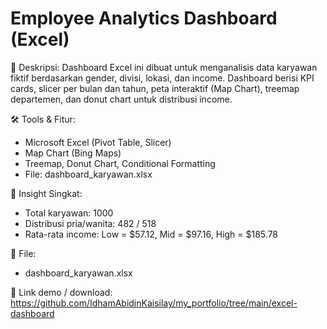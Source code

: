 # Employee Analytics Dashboard (Excel)

📌 Deskripsi:
Dashboard Excel ini dibuat untuk menganalisis data karyawan fiktif berdasarkan gender, divisi, lokasi, dan income. Dashboard berisi KPI cards, slicer per bulan dan tahun, peta interaktif (Map Chart), treemap departemen, dan donut chart untuk distribusi income.

🛠 Tools & Fitur:
- Microsoft Excel (Pivot Table, Slicer)
- Map Chart (Bing Maps)
- Treemap, Donut Chart, Conditional Formatting
- File: dashboard_karyawan.xlsx

🎯 Insight Singkat:
- Total karyawan: 1000
- Distribusi pria/wanita: 482 / 518
- Rata-rata income: Low = $57.12, Mid = $97.16, High = $185.78

📁 File:
- dashboard_karyawan.xlsx

🔗 Link demo / download:
https://github.com/IdhamAbidinKaisilay/my_portfolio/tree/main/excel-dashboard
